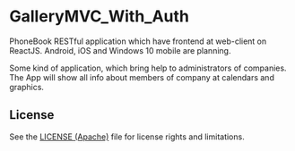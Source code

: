 # GalleryMVC_With_Auth
PhoneBook RESTful application which have frontend at web-client on ReactJS.
Android, iOS and Windows 10 mobile are planning.

Some kind of application, which bring help to administrators of companies.
The App will show all info about members of company at calendars and graphics.

## License

See the [LICENSE (Apache)](LICENSE.md) file for license rights and limitations.